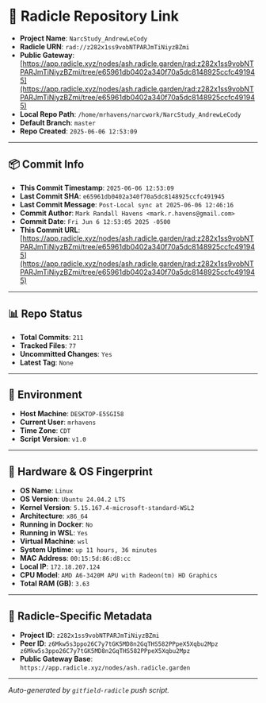 # 🔗 Radicle Repository Link

- **Project Name**: `NarcStudy_AndrewLeCody`
- **Radicle URN**: `rad://z282x1ss9vobNTPARJmTiNiyzBZmi`
- **Public Gateway**: [https://app.radicle.xyz/nodes/ash.radicle.garden/rad:z282x1ss9vobNTPARJmTiNiyzBZmi/tree/e65961db0402a340f70a5dc8148925ccfc491945](https://app.radicle.xyz/nodes/ash.radicle.garden/rad:z282x1ss9vobNTPARJmTiNiyzBZmi/tree/e65961db0402a340f70a5dc8148925ccfc491945)
- **Local Repo Path**: `/home/mrhavens/narcwork/NarcStudy_AndrewLeCody`
- **Default Branch**: `master`
- **Repo Created**: `2025-06-06 12:53:09`

---

## 📦 Commit Info

- **This Commit Timestamp**: `2025-06-06 12:53:09`
- **Last Commit SHA**: `e65961db0402a340f70a5dc8148925ccfc491945`
- **Last Commit Message**: `Post-Local sync at 2025-06-06 12:46:16`
- **Commit Author**: `Mark Randall Havens <mark.r.havens@gmail.com>`
- **Commit Date**: `Fri Jun 6 12:53:05 2025 -0500`
- **This Commit URL**: [https://app.radicle.xyz/nodes/ash.radicle.garden/rad:z282x1ss9vobNTPARJmTiNiyzBZmi/tree/e65961db0402a340f70a5dc8148925ccfc491945](https://app.radicle.xyz/nodes/ash.radicle.garden/rad:z282x1ss9vobNTPARJmTiNiyzBZmi/tree/e65961db0402a340f70a5dc8148925ccfc491945)

---

## 📊 Repo Status

- **Total Commits**: `211`
- **Tracked Files**: `77`
- **Uncommitted Changes**: `Yes`
- **Latest Tag**: `None`

---

## 🧭 Environment

- **Host Machine**: `DESKTOP-E5SGI58`
- **Current User**: `mrhavens`
- **Time Zone**: `CDT`
- **Script Version**: `v1.0`

---

## 🧬 Hardware & OS Fingerprint

- **OS Name**: `Linux`
- **OS Version**: `Ubuntu 24.04.2 LTS`
- **Kernel Version**: `5.15.167.4-microsoft-standard-WSL2`
- **Architecture**: `x86_64`
- **Running in Docker**: `No`
- **Running in WSL**: `Yes`
- **Virtual Machine**: `wsl`
- **System Uptime**: `up 11 hours, 36 minutes`
- **MAC Address**: `00:15:5d:86:d8:cc`
- **Local IP**: `172.18.207.124`
- **CPU Model**: `AMD A6-3420M APU with Radeon(tm) HD Graphics`
- **Total RAM (GB)**: `3.63`

---

## 🌱 Radicle-Specific Metadata

- **Project ID**: `z282x1ss9vobNTPARJmTiNiyzBZmi`
- **Peer ID**: `z6Mkw5s3ppo26C7y7tGK5MD8n2GqTHS582PPpeX5Xqbu2Mpz
z6Mkw5s3ppo26C7y7tGK5MD8n2GqTHS582PPpeX5Xqbu2Mpz`
- **Public Gateway Base**: `https://app.radicle.xyz/nodes/ash.radicle.garden`

---

_Auto-generated by `gitfield-radicle` push script._

